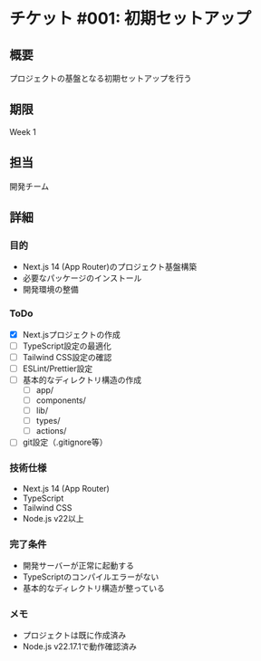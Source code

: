 # チケット #001: 初期セットアップ

## 概要
プロジェクトの基盤となる初期セットアップを行う

## 期限
Week 1

## 担当
開発チーム

## 詳細

### 目的
- Next.js 14 (App Router)のプロジェクト基盤構築
- 必要なパッケージのインストール
- 開発環境の整備

### ToDo
- [x] Next.jsプロジェクトの作成
- [ ] TypeScript設定の最適化
- [ ] Tailwind CSS設定の確認
- [ ] ESLint/Prettier設定
- [ ] 基本的なディレクトリ構造の作成
  - [ ] app/
  - [ ] components/
  - [ ] lib/
  - [ ] types/
  - [ ] actions/
- [ ] git設定（.gitignore等）

### 技術仕様
- Next.js 14 (App Router)
- TypeScript
- Tailwind CSS
- Node.js v22以上

### 完了条件
- 開発サーバーが正常に起動する
- TypeScriptのコンパイルエラーがない
- 基本的なディレクトリ構造が整っている

### メモ
- プロジェクトは既に作成済み
- Node.js v22.17.1で動作確認済み